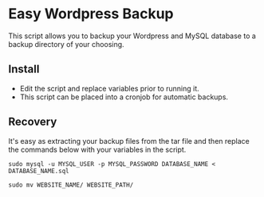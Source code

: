 # Easy Wordpress Backup
This script allows you to backup your Wordpress and MySQL database to a backup directory of your choosing.

## Install
* Edit the script and replace variables prior to running it.
* This script can be placed into a cronjob for automatic backups.

## Recovery
It's easy as extracting your backup files from the tar file and then replace the commands below with your variables in the script.

```
sudo mysql -u MYSQL_USER -p MYSQL_PASSWORD DATABASE_NAME < DATABASE_NAME.sql

sudo mv WEBSITE_NAME/ WEBSITE_PATH/
```
